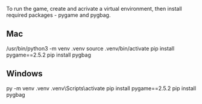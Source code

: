 To run the game, create and acrivate a virtual environment, then install
required packages - pygame and pygbag. 

## Mac
/usr/bin/python3 -m venv .venv
source .venv/bin/activate
pip install pygame==2.5.2 
pip install pygbag

## Windows
py -m venv .venv
.venv\Scripts\activate
pip install pygame==2.5.2 
pip install pygbag

